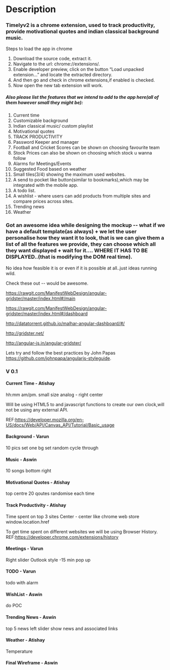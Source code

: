 # Description

### Timelyv2 is a chrome extension, used to track productivity, provide motivational quotes and indian classical background music.

Steps to load the app in chrome

1. Download the source code, extract it.
2. Navigate to the url: chrome://extensions/.
3. Enable developer preview, click on the button “Load unpacked extension…” and locate the extracted directory.
4. And then go and check in chrome extensions,if enabled is checked.
5. Now open the new tab extension will work.

##### Also please list the features that we intend to add to the app here(all of them however small they might be):
1. Current time
2. Customizable background
3. Indian classical music/ custom playlist
4. Motivational quotes
5. TRACK PRODUCTIVITY
6. Password Keeper and manager
7. Football and Cricket Scores can be shown on choosing favourite team
8. Stock Prices can also be shown on choosing which stock u wanna follow
9. Alarms for Meetings/Events
10. Suggested Food based on weather
11. Small tiles(3/4) showing the maximum used websites.
12. A send to pocket like button(similar to bookmarks),which may be integrated with the mobile app.
13. A todo list.
14. A wishlist - where users can add products from multiple sites and compare prices across sites.
15. Trending news
16. Weather


### Got an awesome idea while designing the mockup -- what if we have a default template(as always) + we let the user personalise how they want it to look, that is we can give them a list of all the features we provide, they can choose which all they want displayed + wait for it.... WHERE IT HAS TO BE DISPLAYED..(that is modifying the DOM real time).
No idea how feasible it is or even if it is possible at all..just ideas running wild.

Check these out -- would be awesome.

 https://rawgit.com/ManifestWebDesign/angular-gridster/master/index.html#/main

 https://rawgit.com/ManifestWebDesign/angular-gridster/master/index.html#/dashboard

 http://datatorrent.github.io/malhar-angular-dashboard/#/

 http://gridster.net/

 http://angular-js.in/angular-gridster/

Lets try and follow the best practices by John Papas https://github.com/johnpapa/angularjs-styleguide.

### V 0.1
#### Current Time - Atishay
hh:mm am/pm.
small size analog - right center

Will be using HTML5 to and javascript functions to create our own clock,will not be using any external API.

REF:https://developer.mozilla.org/en-US/docs/Web/API/Canvas_API/Tutorial/Basic_usage

#### Background - Varun
10 pics
set one bg
set random
cycle through

#### Music - Aswin
10 songs
bottom right

#### Motivational Quotes - Atishay
top centre
20 qoutes
randomise each time

#### Track Productivity - Atishay
Time spent on top 3 sites
Center - center
like chrome web store
window.location.href

To get time spent on different websites we will be using Browser History.
REF:https://developer.chrome.com/extensions/history

#### Meetings - Varun
Right slider
Outlook style -15 min pop up

#### TODO - Varun
todo with alarm

#### WishList - Aswin
do POC

#### Trending News - Aswin
top 5 news
left slider show news and associated links

#### Weather - Atishay
Temperature

#### Final Wireframe - Aswin




